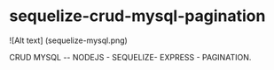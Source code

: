 # sequelize-crud-mysql-pagination
![Alt text] (sequelize-mysql.png)

CRUD MYSQL -- NODEJS - SEQUELIZE- EXPRESS - PAGINATION.
